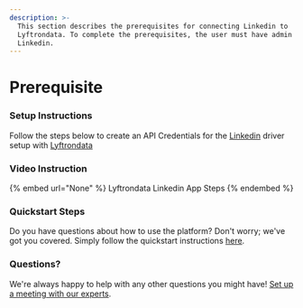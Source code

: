 ```yaml
---
description: >-
  This section describes the prerequisites for connecting Linkedin to
  Lyftrondata. To complete the prerequisites, the user must have admin access to
  Linkedin.
---
```


# Prerequisite

<mark style="color:blue;"></mark>

### Setup Instructions

Follow the steps below to create an API Credentials for the [Linkedin](None) driver setup with [Lyftrondata](https://www.lyftrondata.com)

### Video Instruction

{% embed url="None" %}
Lyftrondata Linkedin App Steps
{% endembed %}

### Quickstart Steps

Do you have questions about how to use the platform? Don't worry; we've got you covered. Simply follow the quickstart instructions [here](README.md).

### Questions? <a href="#questions" id="questions"></a>

We're always happy to help with any other questions you might have! [Set up a meeting with our experts](https://www.lyftrondata.com/book-a-meeting/).

